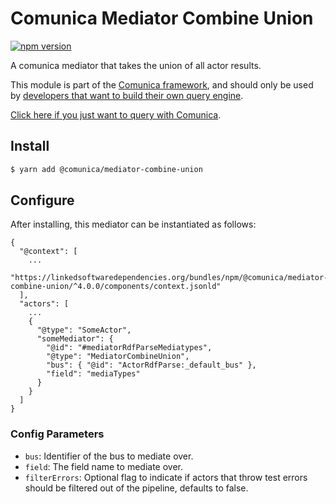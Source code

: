 # Comunica Mediator Combine Union

[![npm version](https://badge.fury.io/js/%40comunica%2Fmediator-combine-union.svg)](https://www.npmjs.com/package/@comunica/mediator-combine-union)

A comunica mediator that takes the union of all actor results.

This module is part of the [Comunica framework](https://github.com/comunica/comunica),
and should only be used by [developers that want to build their own query engine](https://comunica.dev/docs/modify/).

[Click here if you just want to query with Comunica](https://comunica.dev/docs/query/).

## Install

```bash
$ yarn add @comunica/mediator-combine-union
```

## Configure

After installing, this mediator can be instantiated as follows:
```text
{
  "@context": [
    ...
    "https://linkedsoftwaredependencies.org/bundles/npm/@comunica/mediator-combine-union/^4.0.0/components/context.jsonld"
  ],
  "actors": [
    ...
    {
      "@type": "SomeActor",
      "someMediator": {
        "@id": "#mediatorRdfParseMediatypes",
        "@type": "MediatorCombineUnion",
        "bus": { "@id": "ActorRdfParse:_default_bus" },
        "field": "mediaTypes"
      }
    }
  ]
}
```

### Config Parameters

* `bus`: Identifier of the bus to mediate over.
* `field`: The field name to mediate over.
* `filterErrors`: Optional flag to indicate if actors that throw test errors should be filtered out of the pipeline, defaults to false.
